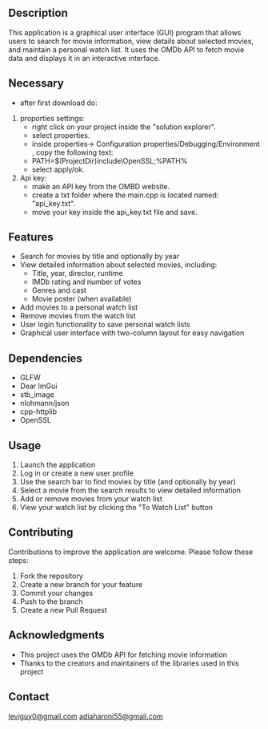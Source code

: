 ## Description
This application is a graphical user interface (GUI) program that allows users to search for movie information, view details about selected movies, and maintain a personal watch list. It uses the OMDb API to fetch movie data and displays it in an interactive interface.

## Necessary
- after first download do:
1. proporties settings:
   - right click on your project inside the "solution explorer".
   - select properties.
   - inside properties-> Configuration properties/Debugging/Environment , copy the following text:
   - PATH=$(ProjectDir)include\OpenSSL;%PATH%
   - select apply/ok.
2. Api key:
   - make an API key from the OMBD website.
   - create a txt folder where the main.cpp is located named: "api_key.txt".
   - move your key inside the api_key.txt file and save.

## Features
- Search for movies by title and optionally by year
- View detailed information about selected movies, including:
  - Title, year, director, runtime
  - IMDb rating and number of votes
  - Genres and cast
  - Movie poster (when available)
- Add movies to a personal watch list
- Remove movies from the watch list
- User login functionality to save personal watch lists
- Graphical user interface with two-column layout for easy navigation

## Dependencies
- GLFW
- Dear ImGui
- stb_image
- nlohmann/json
- cpp-httplib
- OpenSSL

## Usage
1. Launch the application
2. Log in or create a new user profile
3. Use the search bar to find movies by title (and optionally by year)
4. Select a movie from the search results to view detailed information
5. Add or remove movies from your watch list
6. View your watch list by clicking the "To Watch List" button

## Contributing
Contributions to improve the application are welcome. Please follow these steps:
1. Fork the repository
2. Create a new branch for your feature
3. Commit your changes
4. Push to the branch
5. Create a new Pull Request

## Acknowledgments
- This project uses the OMDb API for fetching movie information
- Thanks to the creators and maintainers of the libraries used in this project

## Contact
leviguy0@gmail.com
adiaharoni55@gmail.com
